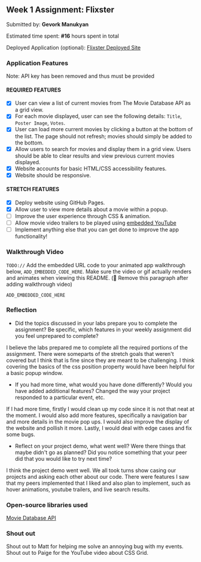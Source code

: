 ## Week 1 Assignment: Flixster

Submitted by: **Gevork Manukyan**

Estimated time spent: **#16** hours spent in total

Deployed Application (optional): [Flixster Deployed Site](ADD_LINK_HERE)

### Application Features

Note: API key has been removed and thus must be provided

#### REQUIRED FEATURES

- [x] User can view a list of current movies from The Movie Database API as a grid view.
- [x] For each movie displayed, user can see the following details: `Title`, `Poster Image`, `Votes`.
- [x] User can load more current movies by clicking a button at the bottom of the list. The page should not refresh; movies should simply be added to the bottom.
- [x] Allow users to search for movies and display them in a grid view. Users should be able to clear results and view previous current movies displayed.
- [x] Website accounts for basic HTML/CSS accessibility features.
- [x] Website should be responsive.

#### STRETCH FEATURES

- [x] Deploy website using GitHub Pages. 
- [x] Allow user to view more details about a movie within a popup.
- [ ] Improve the user experience through CSS & animation.
- [ ] Allow movie video trailers to be played using [embedded YouTube](https://support.google.com/youtube/answer/171780?hl=en)
- [ ] Implement anything else that you can get done to improve the app functionality!

### Walkthrough Video

`TODO://` Add the embedded URL code to your animated app walkthrough below, `ADD_EMBEDDED_CODE_HERE`. Make sure the video or gif actually renders and animates when viewing this README. (🚫 Remove this paragraph after adding walkthrough video)

`ADD_EMBEDDED_CODE_HERE`

### Reflection

* Did the topics discussed in your labs prepare you to complete the assignment? Be specific, which features in your weekly assignment did you feel unprepared to complete?

I believe the labs prepared me to complete all the required portions of the assignment. There were someparts of the stretch goals that weren't covered but I think that is fine since they are meant to be challenging. I think covering the basics of the css position property would have been helpful for a basic popup window.

* If you had more time, what would you have done differently? Would you have added additional features? Changed the way your project responded to a particular event, etc.
  
If I had more time, firstly I would clean up my code since it is not that neat at the moment. I would also add more features, specifically a navigation bar and more details in the movie pop ups. I would also improve the display of the website and pollish it more. Lastly, I would deal with edge cases and fix some bugs. 

* Reflect on your project demo, what went well? Were there things that maybe didn't go as planned? Did you notice something that your peer did that you would like to try next time?

I think the project demo went well. We all took turns show casing our projects and asking each other about our code. There were features I saw that my peers implemented that I liked and also plan to implement, such as hover animations, youtube trailers, and live search results.

### Open-source libraries used

[Movie Database API](https://developers.themoviedb.org/)

### Shout out

Shout out to Matt for helping me solve an annoying bug with my events. Shout out to Paige for the YouTube video about CSS Grid.

